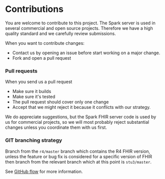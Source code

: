 # Contributions
You are welcome to contribute to this project. The Spark server is used in several commercial and open source projects. Therefore we have a high quality standard and we carefully review submissions. 

When you want to contribute changes:
- Contact us by opening an issue before start working on a major change.
- Fork and open a pull request

### Pull requests
When you send us a pull request
- Make sure it builds
- Make sure it's tested 
- The pull request should cover only one change
- Accept that we might reject it because it conflicts with our strategy.

We do appreciate suggestions, but the Spark FHIR server code is used by us for commercial projects, so we will most probably reject substantial changes unless you coordinate them with us first. 

### GIT branching strategy 
Branch from the `r4/master` branch which contains the R4 FHIR version, unless the feature or bug fix is considered for a specific version of FHIR then branch from the relevant branch which at this point is `stu3/master`.

See [GitHub flow](https://guides.github.com/introduction/flow/) for more information.
